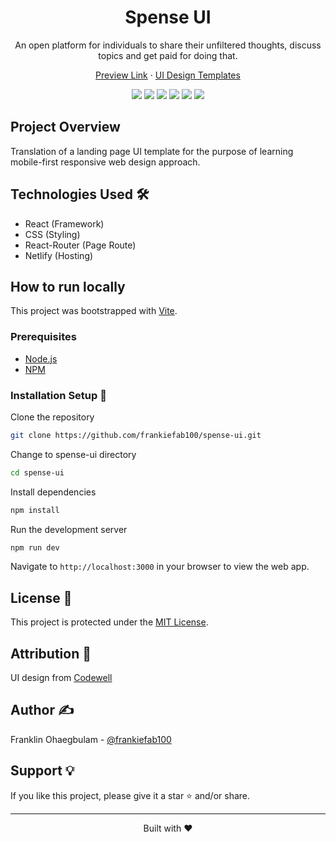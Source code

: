 <div align="center">
 <h1>Spense UI</h1>
 <p>An open platform for individuals to share their unfiltered thoughts, discuss topics and get paid for doing that.</p>
<p align="center">
    <a href="https://spense-ui.netlify.app/">Preview Link</a>
    ·
    <a href="https://github.com/frankiefab100/Spense-UI/tree/master/public/design">UI Design Templates</a>
</p>

<p>
<img src="https://img.shields.io/badge/React-20232A?style=for-the-badge&logo=react&logoColor=61DAFB">
<img src="https://img.shields.io/badge/JavaScript-323330?style=for-the-badge&logo=javascript&logoColor=F7DF1E">
<img src="https://img.shields.io/badge/CSS3-1572B6?style=for-the-badge&logo=css3&logoColor=white">
<img src="https://img.shields.io/badge/React_Router-CA4245?style=for-the-badge&logo=react-router&logoColor=white">
<img src="https://img.shields.io/badge/npm-CB3837?style=for-the-badge&logo=npm&logoColor=white">
<img src="https://img.shields.io/badge/Netlify-00C7B7?style=for-the-badge&logo=netlify&logoColor=white">
</p>
</div>

## Project Overview
Translation of a landing page UI template for the purpose of learning mobile-first responsive web design approach.


## Technologies Used 🛠

- React (Framework)
- CSS (Styling)
- React-Router (Page Route)
- Netlify (Hosting)

## How to run locally

This project was bootstrapped with [Vite](https://vitejs.dev).

### Prerequisites

- [Node.js](https://nodejs.org/)
- [NPM](https://www.npmjs.com/)

### Installation  Setup 🚧

Clone the repository

```BASH
git clone https://github.com/frankiefab100/spense-ui.git
```

Change to spense-ui directory

```BASH
cd spense-ui
```

Install dependencies

```BASH
npm install
```

Run the development server

```BASH
npm run dev
```

Navigate to `http://localhost:3000` in your browser to view the web app.

## License 📜

This project is protected under the [MIT License](./License).

## Attribution 🙌

UI design from [Codewell](https://codewell.cc)

## Author ✍

Franklin Ohaegbulam - [@frankiefab100](https://twitter.com/frankiefab100)

## Support 💡
If you like this project, please give it a star ⭐ and/or share.

<hr>
<p align="center">
Built with ❤️
</p>
